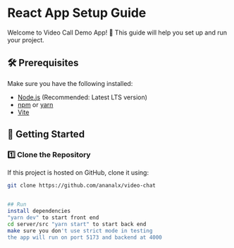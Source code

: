 # React App Setup Guide

Welcome to Video Call Demo App! 🚀 This guide will help you set up and run your project.

## 🛠️ Prerequisites
Make sure you have the following installed:
- [Node.js](https://nodejs.org/) (Recommended: Latest LTS version)
- [npm](https://www.npmjs.com/) or [yarn](https://yarnpkg.com/)
- [Vite](https://vitejs.dev/)

## 🚀 Getting Started

### 1️⃣ Clone the Repository
If this project is hosted on GitHub, clone it using:
```sh
git clone https://github.com/ananalx/video-chat


## Run
install dependencies
"yarn dev" to start front end
cd server/src "yarn start" to start back end
make sure you don't use strict mode in testing
the app will run on port 5173 and backend at 4000
